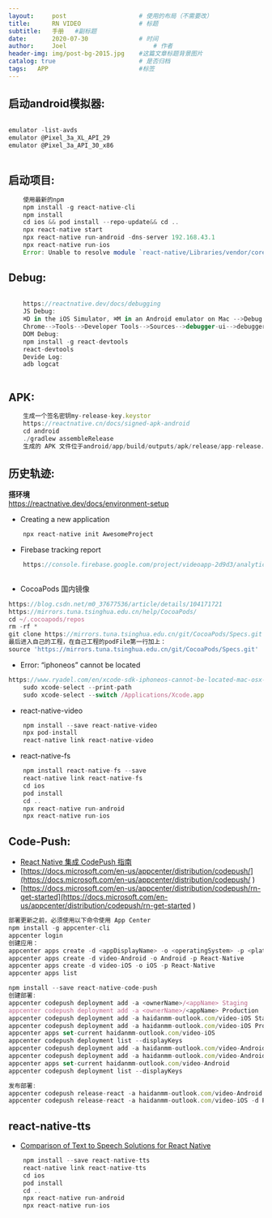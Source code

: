 ```yaml
---
layout:     post   				    # 使用的布局（不需要改）
title:      RN VIDEO 				# 标题 
subtitle:   手册   #副标题
date:       2020-07-30				# 时间
author:     Joel 						# 作者
header-img: img/post-bg-2015.jpg 	#这篇文章标题背景图片
catalog: true 						# 是否归档
tags:	APP							#标签
---
```


## 启动android模拟器:

```javascript
  
emulator -list-avds
emulator @Pixel_3a_XL_API_29
emulator @Pixel_3a_API_30_x86
  
```  
## 启动项目:

```javascript
    使用最新的npm
    npm install -g react-native-cli
    npm install
    cd ios && pod install --repo-update&& cd ..
    npx react-native start
    npx react-native run-android -dns-server 192.168.43.1
    npx react-native run-ios
    Error: Unable to resolve module `react-native/Libraries/vendor/core/isEmpty` : copy ModalDropdown.js to node_modules/react-native-modal-dropdown/components/ModalDropdown.js
```  
## Debug:

```javascript
  
    https://reactnative.dev/docs/debugging
    JS Debug:
    ⌘D in the iOS Simulator, ⌘M in an Android emulator on Mac -->Debug
    Chrome-->Tools-->Developer Tools-->Sources-->debugger-ui-->debuggerWorker
    DOM Debug:
    npm install -g react-devtools
    react-devtools
    Devide Log:
    adb logcat
  
```  
## APK:

```javascript
    生成一个签名密钥my-release-key.keystor
    https://reactnative.cn/docs/signed-apk-android
    cd android
    ./gradlew assembleRelease
    生成的 APK 文件位于android/app/build/outputs/apk/release/app-release.apk(simulator install error : string xxxxx--> reinstall the apk)
```  
## 历史轨迹: 

**搭环境**    
https://reactnative.dev/docs/environment-setup   
* Creating a new application  

```javascript
    npx react-native init AwesomeProject
```   
* Firebase tracking report  

```javascript
    https://console.firebase.google.com/project/videoapp-2d9d3/analytics/app/android:com.reactnativestarter/overview/~2F%3Ft%3D1613704619577&fpn%3D265736862295&swu%3D1&sgu%3D1&sus%3Dupgraded&cs%3Dapp.m.dashboard.overview&g%3D1
    
```  
* CocoaPods 国内镜像  

```javascript
https://blog.csdn.net/m0_37677536/article/details/104171721
https://mirrors.tuna.tsinghua.edu.cn/help/CocoaPods/
cd ~/.cocoapods/repos 
rm -rf *
git clone https://mirrors.tuna.tsinghua.edu.cn/git/CocoaPods/Specs.git master
最后进入自己的工程，在自己工程的podFile第一行加上：
source 'https://mirrors.tuna.tsinghua.edu.cn/git/CocoaPods/Specs.git'
```  
* Error: “iphoneos” cannot be located  

```javascript
https://www.ryadel.com/en/xcode-sdk-iphoneos-cannot-be-located-mac-osx-error-fix/
    sudo xcode-select --print-path
    sudo xcode-select --switch /Applications/Xcode.app
```  

* react-native-video  

```javascript
    npm install --save react-native-video
    npx pod-install
    react-native link react-native-video
```  

* react-native-fs  

```javascript
    npm install react-native-fs --save
    react-native link react-native-fs
    cd ios
    pod install
    cd ..
    npx react-native run-android
    npx react-native run-ios
```  
## Code-Push:
* [React Native 集成 CodePush 指南](https://joelpub.github.io/2020/02/25/RN-CODEPUSH/) 
* [https://docs.microsoft.com/en-us/appcenter/distribution/codepush/](https://docs.microsoft.com/en-us/appcenter/distribution/codepush/ ) 
* [https://docs.microsoft.com/en-us/appcenter/distribution/codepush/rn-get-started](https://docs.microsoft.com/en-us/appcenter/distribution/codepush/rn-get-started )  

```javascript
部署更新之前，必须使用以下命令使用 App Center 
npm install -g appcenter-cli
appcenter login
创建应用：
appcenter apps create -d <appDisplayName> -o <operatingSystem> -p <platform>
appcenter apps create -d video-Android -o Android -p React-Native
appcenter apps create -d video-iOS -o iOS -p React-Native
appcenter apps list

npm install --save react-native-code-push
创建部署: 
appcenter codepush deployment add -a <ownerName>/<appName> Staging 
appcenter codepush deployment add -a <ownerName>/<appName> Production 
appcenter codepush deployment add -a haidanmm-outlook.com/video-iOS Staging 
appcenter codepush deployment add -a haidanmm-outlook.com/video-iOS Production
appcenter apps set-current haidanmm-outlook.com/video-iOS
appcenter codepush deployment list --displayKeys
appcenter codepush deployment add -a haidanmm-outlook.com/video-Android Staging
appcenter codepush deployment add -a haidanmm-outlook.com/video-Android Production
appcenter apps set-current haidanmm-outlook.com/video-Android
appcenter codepush deployment list --displayKeys

发布部署:
appcenter codepush release-react -a haidanmm-outlook.com/video-Android -d Production
appcenter codepush release-react -a haidanmm-outlook.com/video-iOS -d Production
```   

## react-native-tts  
* [Comparison of Text to Speech Solutions for React Native](https://joelpub.github.io/2020/02/04/RN-TTS/) 

```javascript
    npm install --save react-native-tts
    react-native link react-native-tts
    cd ios
    pod install
    cd ..
    npx react-native run-android
    npx react-native run-ios
```  
